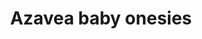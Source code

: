 ---
layout: project
title: "Azavea baby onesies"
featured-image: "azavea-employee-gifts/2019-onesies/azavea-baby-onesie-2019.png"
featured-alt: "Child wearing the onesie design."
featured-bg: "#ffefd2"
draft: true
excerpt: "Graphic design for employee gifts"
---